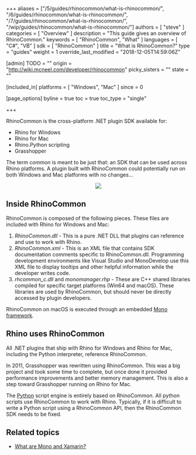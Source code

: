 +++
aliases = ["/5/guides/rhinocommon/what-is-rhinocommon/", "/6/guides/rhinocommon/what-is-rhinocommon/", "/7/guides/rhinocommon/what-is-rhinocommon/", "/wip/guides/rhinocommon/what-is-rhinocommon/"]
authors = [ "steve" ]
categories = [ "Overview" ]
description = "This guide gives an overview of RhinoCommon."
keywords = [ "RhinoCommon", "What" ]
languages = [ "C#", "VB" ]
sdk = [ "RhinoCommon" ]
title = "What is RhinoCommon?"
type = "guides"
weight = 1
override_last_modified = "2018-12-05T14:59:06Z"

[admin]
TODO = ""
origin = "http://wiki.mcneel.com/developer/rhinocommon"
picky_sisters = ""
state = ""

[included_in]
platforms = [ "Windows", "Mac" ]
since = 0

[page_options]
byline = true
toc = true
toc_type = "single"

+++


RhinoCommon is the cross-platform .NET plugin SDK available for:

- Rhino for Windows
- Rhino for Mac
- Rhino.Python scripting
- Grasshopper

The term _common_ is meant to be just that: an SDK that can be used across Rhino platforms. A plugin built with RhinoCommon could potentially run on both Windows and Mac platforms with no changes...

<div align="center">
  <img src="/images/rhinocommon-one-binary-two-platforms.png">
</div>


## Inside RhinoCommon

RhinoCommon is composed of the following pieces.  These files are included with Rhino for Windows and Mac:

1. *RhinoCommon.dll* - This is a pure .NET DLL that plugins can reference and use to work with Rhino.
1. *RhinoCommon.xml* - This is an XML file that contains SDK documentation comments specific to RhinoCommon.dll. Programming development environments like Visual Studio and MonoDevelop use this XML file to display tooltips and other helpful information while the developer writes code.
1. *rhcommon_c.dll* and *monomanager.rhp* - These are C++ shared libraries compiled for specific target platforms (Win64 and macOS). These libraries are used by RhinoCommon, but should never be directly accessed by plugin developers.

RhinoCommon on macOS is executed through an embedded [Mono framework](http://www.mono-project.com/).

## Rhino uses RhinoCommon

All .NET plugins that ship with Rhino for Windows and Rhino for Mac, including the Python interpreter, reference RhinoCommon.

In 2011, Grasshopper was rewritten using RhinoCommon.  This was a big project and took some time to complete, but once done it provided performance improvements and better memory management.  This is also a step toward Grasshopper running on Rhino for Mac.

The [Python](/guides#rhinopython) script engine is entirely based on RhinoCommon.  All python scripts use RhinoCommon to work with Rhino. Typically, if it is difficult to write a Python script using a RhinoCommon API, then the RhinoCommon SDK needs to be fixed.

## Related topics

- [What are Mono and Xamarin?](/guides/rhinocommon/what-are-mono-and-xamarin/)
